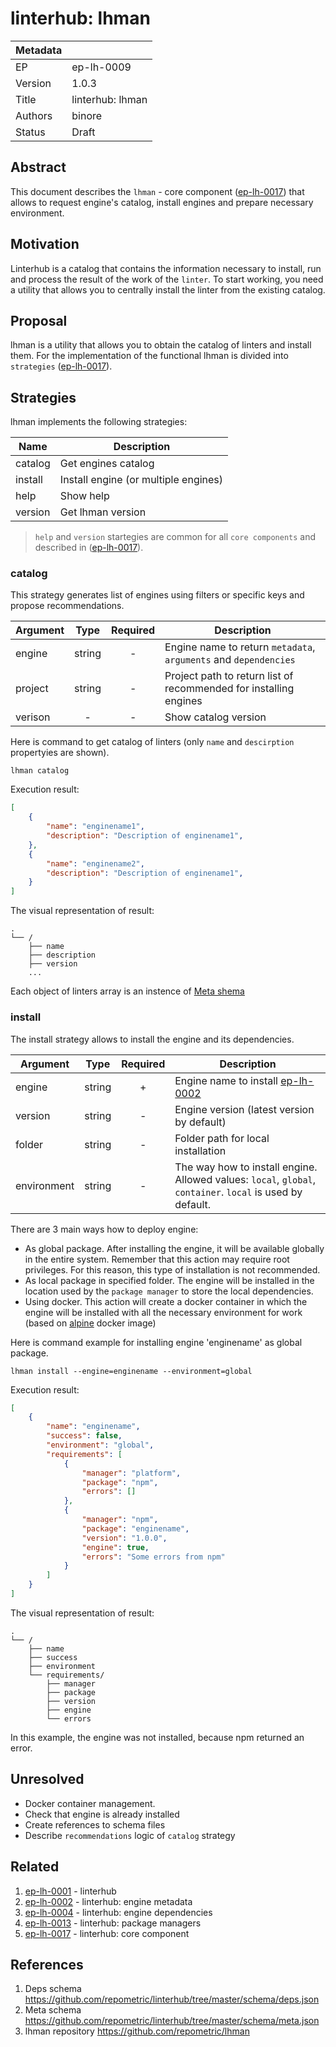# linterhub: lhman

| Metadata     |                                         |
| ------------ |-----------------------------------------|
| EP           | ep-lh-0009                              |
| Version      | 1.0.3                                   |
| Title        | linterhub: lhman                        |
| Authors      | binore                                  |
| Status       | Draft                                   |

## Abstract

This document describes the `lhman` - core component ([ep-lh-0017](#related)) that allows to request engine's catalog, install engines and prepare necessary environment.

## Motivation

Linterhub is a catalog that contains the information necessary to install, run and process the result of the work of the `linter`. To start working, you need a utility that allows you to centrally install the linter from the existing catalog.

## Proposal

lhman is a utility that allows you to obtain the catalog of linters and install them. For the implementation of the functional lhman is divided into `strategies` ([ep-lh-0017](#related)).

## Strategies

lhman implements the following strategies:

| Name         | Description                          |
| -            | -                                    |
| catalog      | Get engines catalog                  |
| install      | Install engine (or multiple engines) |
| help         | Show help                            |
| version      | Get lhman version                    |

> `help` and `version` startegies are common for all `core components` and described in ([ep-lh-0017](#related)).

### catalog

This strategy generates list of engines using filters or specific keys and propose recommendations.

| Argument    | Type     | Required | Description                                                                                                               |
| -           | :-:      | :-:      | -                                                                                                                         |
| engine      | string   | -        | Engine name to return `metadata`, `arguments` and `dependencies`                                                          |
| project     | string   | -        | Project path to return list of recommended for installing engines                                                         |
| verison     | -        | -        | Show catalog version                                                                                                      |

Here is command to get catalog of linters (only `name` and `descirption` propertyies are shown).

`lhman catalog`

Execution result:

```json
[
    {
        "name": "enginename1",
        "description": "Description of enginename1",
    },
    {
        "name": "enginename2",
        "description": "Description of enginename1",
    }
]
```

The visual representation of result:

```
.
└── /
    ├── name
    ├── description
    ├── version
    ...
```

Each object of linters array is an instence of [Meta shema](#references)

### install

The install strategy allows to install the engine and its dependencies.

| Argument    | Type     | Required | Description |
| -           | :-:      | :-:      | -           |
| engine      | string   | +        | Engine name to install [ep-lh-0002](#related) |
| version     | string   | -        | Engine version (latest version by default) |
| folder      | string   | -        | Folder path for local installation |
| environment | string   | -        | The way how to install engine. Allowed values: `local`, `global`, `container`. `local` is used by default. |

There are 3 main ways how to deploy engine:

* As global package. After installing the engine, it will be available globally in the entire system. Remember that this action may require root privileges. For this reason, this type of installation is not recommended.
* As local package in specified folder. The engine will be installed in the location used by the `package manager` to store the local dependencies.
* Using docker. This action will create a docker container in which the engine will be installed with all the necessary environment for work (based on [alpine](https://hub.docker.com/_/alpine/) docker image)

Here is command example for installing engine 'enginename' as global package.

`lhman install --engine=enginename --environment=global`

Execution result:

```json
[
    {
        "name": "enginename",
        "success": false,
        "environment": "global",
        "requirements": [
            {
                "manager": "platform",
                "package": "npm",
                "errors": []
            },
            {
                "manager": "npm",
                "package": "enginename",
                "version": "1.0.0",
                "engine": true,
                "errors": "Some errors from npm"
            }
        ]
    }
]
```

The visual representation of result:

```
.
└── /
    ├── name
    ├── success
    ├── environment
    └── requirements/
        ├── manager
        ├── package
        ├── version
        ├── engine
        └── errors
```

In this example, the engine was not installed, because npm returned an error.

## Unresolved

* Docker container management.
* Check that engine is already installed
* Create references to schema files
* Describe `recommendations` logic of `catalog` strategy

## Related

1. [ep-lh-0001](ep-lh-0001.md) - linterhub
2. [ep-lh-0002](ep-lh-0002.md) - linterhub: engine metadata
3. [ep-lh-0004](ep-lh-0004.md) - linterhub: engine dependencies
4. [ep-lh-0013](ep-lh-0013.md) - linterhub: package managers
5. [ep-lh-0017](ep-lh-0017.md) - linterhub: core component

## References

1. Deps schema <https://github.com/repometric/linterhub/tree/master/schema/deps.json>
2. Meta schema <https://github.com/repometric/linterhub/tree/master/schema/meta.json>
3. lhman repository <https://github.com/repometric/lhman>
